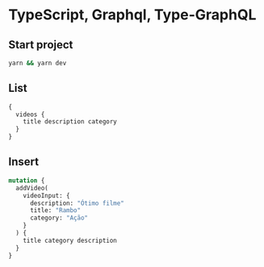 # TypeScript, Graphql, Type-GraphQL

## Start project
```bash
yarn && yarn dev
```

## List

```graphql
{
  videos {
    title description category
  }
}
```

## Insert

```graphql
mutation {
  addVideo(
    videoInput: {
      description: "Ótimo filme"
      title: "Rambo"
      category: "Ação"
    }
  ) {
    title category description
  }
}
```
